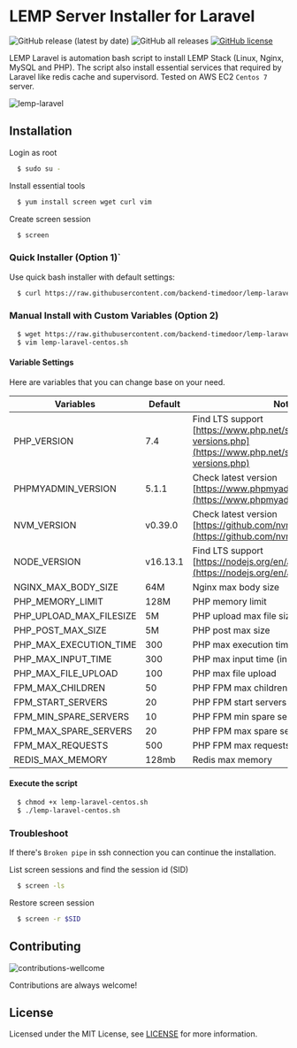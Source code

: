 # LEMP Server Installer for Laravel 
![GitHub release (latest by date)](https://img.shields.io/github/v/release/backend-timedoor/lemp-laravel)
![GitHub all releases](https://img.shields.io/github/downloads/backend-timedoor/lemp-laravel/total)
[![GitHub license](https://img.shields.io/github/license/backend-timedoor/lemp-laravel)](https://github.com/backend-timedoor/lemp-laravel/blob/master/LICENSE)

LEMP Laravel is automation bash script to install LEMP Stack (Linux, Nginx, MySQL and PHP). 
The script also install essential services that required by Laravel like redis cache and supervisord. 
Tested on AWS EC2 `Centos 7` server.

![lemp-laravel](https://user-images.githubusercontent.com/12730759/151770303-1ea5e6e9-48e1-4f07-b4ac-ffdd4a1bd588.png)

## Installation

Login as root
```bash
  $ sudo su -
```

Install essential tools
```bash
  $ yum install screen wget curl vim
```

Create screen session
```bash
  $ screen
```

### Quick Installer (Option 1)`
Use quick bash installer with default settings:

```bash
  $ curl https://raw.githubusercontent.com/backend-timedoor/lemp-laravel/master/lemp-laravel-centos.sh | bash
```

### Manual Install with Custom Variables (Option 2)
```bash
  $ wget https://raw.githubusercontent.com/backend-timedoor/lemp-laravel/master/lemp-laravel-centos.sh
  $ vim lemp-laravel-centos.sh
```

#### Variable Settings
Here are variables that you can change base on your need.

| **Variables**  	          | **Default**   | **Note**                                                                                                      |
|---------------------------|---------------|---------------------------------------------------------------------------------------------------------------|
| PHP_VERSION    	          | 7.4           | Find LTS support [https://www.php.net/supported-versions.php](https://www.php.net/supported-versions.php)     |
| PHPMYADMIN_VERSION        | 5.1.1 	      | Check latest version [https://www.phpmyadmin.net/downloads/](https://www.phpmyadmin.net/downloads/)           |
| NVM_VERSION 	            | v0.39.0       | Check latest version   [https://github.com/nvm-sh/nvm/releases](https://github.com/nvm-sh/nvm/releases)       |
| NODE_VERSION    	        | v16.13.1      | Find LTS support [https://nodejs.org/en/about/releases/](https://nodejs.org/en/about/releases/)               |
| NGINX_MAX_BODY_SIZE   	  | 64M           | Nginx max body size                                                                                           |
| PHP_MEMORY_LIMIT      	  | 128M          | PHP memory limit                                                                                              |
| PHP_UPLOAD_MAX_FILESIZE  	| 5M            | PHP upload max file size                                                                                      |
| PHP_POST_MAX_SIZE  	      | 5M            | PHP post max size                                                                                             |
| PHP_MAX_EXECUTION_TIME    | 300           | PHP max execution time (in seconds)                                                                           |
| PHP_MAX_INPUT_TIME        | 300           | PHP max input time (in seconds)                                                                               |
| PHP_MAX_FILE_UPLOAD       | 100           | PHP max file upload                                                                                           |
| FPM_MAX_CHILDREN          | 50            | PHP FPM max children                                                                                          |
| FPM_START_SERVERS         | 20            | PHP FPM start servers                                                                                         |
| FPM_MIN_SPARE_SERVERS     | 10            | PHP FPM min spare servers                                                                                     |
| FPM_MAX_SPARE_SERVERS     | 20            | PHP FPM max spare servers                                                                                     |
| FPM_MAX_REQUESTS          | 500           | PHP FPM max requests                                                                                          |
| REDIS_MAX_MEMORY          | 128mb         | Redis max memory                                                                                              |

#### Execute the script
```bash
  $ chmod +x lemp-laravel-centos.sh
  $ ./lemp-laravel-centos.sh
```

### Troubleshoot
If there's `Broken pipe` in ssh connection you can continue the installation.

List screen sessions and find the session id (SID)
```bash
  $ screen -ls
```

Restore screen session
```bash
  $ screen -r $SID
```

## Contributing
![contributions-wellcome](https://user-images.githubusercontent.com/12730759/150999538-d6872478-96ab-42d6-bb58-0ae443f514c8.svg)

Contributions are always welcome!


## License

Licensed under the MIT License, see [LICENSE](LICENSE) for more information.